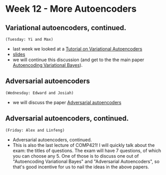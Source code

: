 # Week 12 - More Autoencoders


## Variational autoencoders, continued.
`(Tuesday: Yi and Max)`
* last week we looked at a [Tutorial on Variational Autoencoders](http://arxiv.org/abs/1606.05908)
* [slides](variational_autoencoders.pdf)
* we will continue this discussion (and get to the the main paper [Autoencoding Variational Bayes](http://arxiv.org/abs/1606.05908)).

## Adversarial autoencoders
`(Wednesday: Edward and Josiah)`
* we will discuss the paper [Adversarial autoencoders](https://arxiv.org/abs/1511.05644)

## Adversarial autoencoders, continued.
`(Friday: Alex and Linfeng)`
* Adversarial autoencoders, continued.
* This is also the last lecture  of COMP421! I will quickly talk about the exam: the titles of questions. The exam will have 7 questions, of which you can choose any 5. One of those is to discuss one out of "Autoencoding Variational Bayes" and "Adversarial Autoencoders", so that's good incentive for us to nail the ideas in the above papers. 
